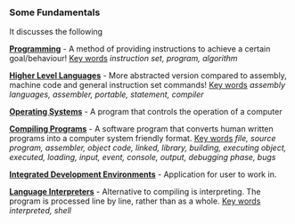 ### **Some Fundamentals**

It discusses the following

<u>**Programming**</u> - A method of providing instructions to achieve a certain goal/behaviour! <u>Key words</u> *instruction set, program, algorithm*

**<u>Higher Level Languages</u>** - More abstracted version compared to assembly, machine code and general instruction set commands! <u>Key words</u> *assembly languages, assembler, portable, statement, compiler*

<u>**Operating Systems**</u> - A program that controls the operation of a computer

**<u>Compiling Programs</u>** - A software program that converts human written programs into a computer system friendly format. <u>Key words</u> *file, source program, assembler, object code, linked, library, building, executing object, executed, loading, input, event, console, output, debugging phase, bugs*

**<u>Integrated Development Environments</u>** - Application for user to work in.

<u>**Language Interpreters**</u> - Alternative to compiling is interpreting. The program is processed line by line, rather than as a whole. <u>Key words</u> *interpreted, shell*